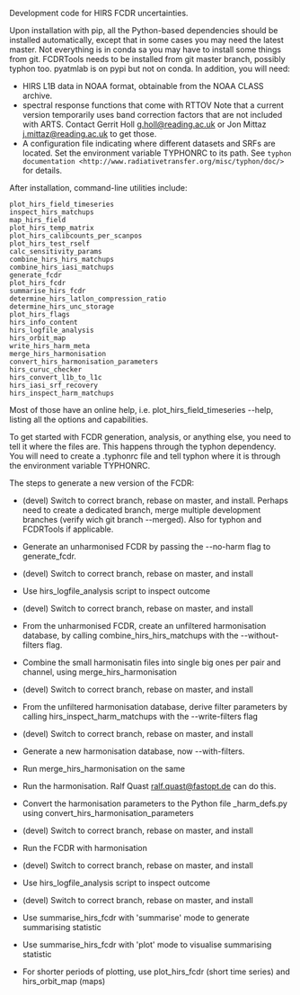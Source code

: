 Development code for HIRS FCDR uncertainties.

Upon installation with pip, all the Python-based dependencies should be
installed automatically, except that in some cases you may need the latest
master.  Not everything is in conda sa you may have to install some things
from git.  FCDRTools needs to be installed from git master branch,
possibly typhon too.  pyatmlab is on pypi but not on conda.  In addition, you will need:

- HIRS L1B data in NOAA format, obtainable from the NOAA CLASS archive.
- spectral response functions that come with RTTOV
  Note that a current version
  temporarily uses band correction factors that are not included with
  ARTS.  Contact Gerrit Holl <g.holl@reading.ac.uk> or Jon Mittaz
  <j.mittaz@reading.ac.uk> to get those.
- A configuration file indicating where different datasets and SRFs are located.
  Set the environment variable TYPHONRC to its path.  See 
  `typhon documentation <http://www.radiativetransfer.org/misc/typhon/doc/>`
  for details.

After installation, command-line utilities include:

    plot_hirs_field_timeseries
    inspect_hirs_matchups
    map_hirs_field
    plot_hirs_temp_matrix
    plot_hirs_calibcounts_per_scanpos
    plot_hirs_test_rself
    calc_sensitivity_params
    combine_hirs_hirs_matchups
    combine_hirs_iasi_matchups
    generate_fcdr
    plot_hirs_fcdr
    summarise_hirs_fcdr
    determine_hirs_latlon_compression_ratio
    determine_hirs_unc_storage
    plot_hirs_flags
    hirs_info_content
    hirs_logfile_analysis
    hirs_orbit_map
    write_hirs_harm_meta
    merge_hirs_harmonisation
    convert_hirs_harmonisation_parameters
    hirs_curuc_checker
    hirs_convert_l1b_to_l1c
    hirs_iasi_srf_recovery
    hirs_inspect_harm_matchups

Most of those have an online help, i.e. plot_hirs_field_timeseries --help,
listing all the options and capabilities.

To get started with FCDR generation, analysis, or anything else, you need
to tell it where the files are.  This happens through the typhon
dependency.  You will need to create a .typhonrc file and tell typhon
where it is through the environment variable TYPHONRC.

The steps to generate a new version of the FCDR:

- (devel) Switch to correct branch, rebase on master, and install.
  Perhaps need to create a dedicated branch, merge multiple development
  branches (verify wich git branch --merged).  Also for typhon and
  FCDRTools if applicable.

- Generate an unharmonised FCDR by passing the --no-harm flag to
  generate_fcdr.

- (devel) Switch to correct branch, rebase on master, and install

- Use hirs_logfile_analysis script to inspect outcome

- (devel) Switch to correct branch, rebase on master, and install

- From the unharmonised FCDR, create an unfiltered harmonisation database,
  by calling combine_hirs_hirs_matchups with the --without-filters flag.

- Combine the small harmonisatin files into single big ones per pair and
  channel, using merge_hirs_harmonisation

- (devel) Switch to correct branch, rebase on master, and install

- From the unfiltered harmonisation database, derive filter parameters by
  calling hirs_inspect_harm_matchups with the --write-filters flag

- (devel) Switch to correct branch, rebase on master, and install

- Generate a new harmonisation database, now --with-filters.

- Run merge_hirs_harmonisation on the same

- Run the harmonisation.  Ralf Quast <ralf.quast@fastopt.de> can do this.

- Convert the harmonisation parameters to the Python file _harm_defs.py
  using convert_hirs_harmonisation_parameters

- (devel) Switch to correct branch, rebase on master, and install

- Run the FCDR with harmonisation

- (devel) Switch to correct branch, rebase on master, and install

- Use hirs_logfile_analysis script to inspect outcome

- (devel) Switch to correct branch, rebase on master, and install

- Use summarise_hirs_fcdr with 'summarise' mode to generate summarising
  statistic

- Use summarise_hirs_fcdr with 'plot' mode to visualise summarising
  statistic

- For shorter periods of plotting, use plot_hirs_fcdr (short time series)
  and hirs_orbit_map (maps)
